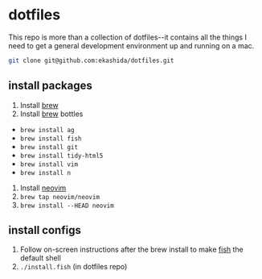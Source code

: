 # dotfiles

This repo is more than a collection of dotfiles--it contains all the things I
need to get a general development environment up and running on a mac.

```sh
git clone git@github.com:ekashida/dotfiles.git
```

## install packages

1. Install [brew][]
1. Install [brew][] bottles
  - `brew install ag`
  - `brew install fish`
  - `brew install git`
  - `brew install tidy-html5`
  - `brew install vim`
  - `brew install n`
1. Install [neovim][]
  1. `brew tap neovim/neovim`
  1. `brew install --HEAD neovim`

## install configs

1. Follow on-screen instructions after the brew install to make [fish][] the default shell
1. `./install.fish` (in dotfiles repo)


[brew]: http://brew.sh/
[fish]: http://fishshell.com/
[neovim]: https://neovim.io/
